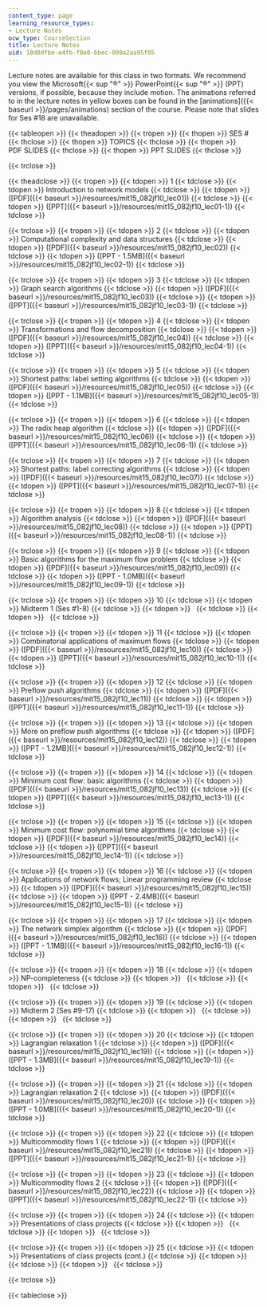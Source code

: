 ```yaml
---
content_type: page
learning_resource_types:
- Lecture Notes
ocw_type: CourseSection
title: Lecture Notes
uid: 18d0dfbe-e4fb-f8e0-bbec-099a2aa95f05
---
```


Lecture notes are available for this class in two formats. We recommend you view the Microsoft{{< sup "®" >}} PowerPoint{{< sup "®" >}} (PPT) versions, if possible, because they include motion. The animations referred to in the lecture notes in yellow boxes can be found in the [animations]({{< baseurl >}}/pages/animations) section of the course. Please note that slides for Ses #18 are unavailable.

{{< tableopen >}}
{{< theadopen >}}
{{< tropen >}}
{{< thopen >}}
SES #
{{< thclose >}}
{{< thopen >}}
TOPICS
{{< thclose >}}
{{< thopen >}}
PDF SLIDES
{{< thclose >}}
{{< thopen >}}
PPT SLIDES
{{< thclose >}}

{{< trclose >}}

{{< theadclose >}}
{{< tropen >}}
{{< tdopen >}}
1
{{< tdclose >}}
{{< tdopen >}}
Introduction to network models
{{< tdclose >}}
{{< tdopen >}}
([PDF]({{< baseurl >}}/resources/mit15_082jf10_lec01))
{{< tdclose >}}
{{< tdopen >}}
([PPT]({{< baseurl >}}/resources/mit15_082jf10_lec01-1))
{{< tdclose >}}

{{< trclose >}}
{{< tropen >}}
{{< tdopen >}}
2
{{< tdclose >}}
{{< tdopen >}}
Computational complexity and data structures
{{< tdclose >}}
{{< tdopen >}}
([PDF]({{< baseurl >}}/resources/mit15_082jf10_lec02))
{{< tdclose >}}
{{< tdopen >}}
([PPT - 1.5MB]({{< baseurl >}}/resources/mit15_082jf10_lec02-1))
{{< tdclose >}}

{{< trclose >}}
{{< tropen >}}
{{< tdopen >}}
3
{{< tdclose >}}
{{< tdopen >}}
Graph search algorithms
{{< tdclose >}}
{{< tdopen >}}
([PDF]({{< baseurl >}}/resources/mit15_082jf10_lec03))
{{< tdclose >}}
{{< tdopen >}}
([PPT]({{< baseurl >}}/resources/mit15_082jf10_lec03-1))
{{< tdclose >}}

{{< trclose >}}
{{< tropen >}}
{{< tdopen >}}
4
{{< tdclose >}}
{{< tdopen >}}
Transformations and flow decomposition
{{< tdclose >}}
{{< tdopen >}}
([PDF]({{< baseurl >}}/resources/mit15_082jf10_lec04))
{{< tdclose >}}
{{< tdopen >}}
([PPT]({{< baseurl >}}/resources/mit15_082jf10_lec04-1))
{{< tdclose >}}

{{< trclose >}}
{{< tropen >}}
{{< tdopen >}}
5
{{< tdclose >}}
{{< tdopen >}}
Shortest paths: label setting algorithms
{{< tdclose >}}
{{< tdopen >}}
([PDF]({{< baseurl >}}/resources/mit15_082jf10_lec05))
{{< tdclose >}}
{{< tdopen >}}
([PPT - 1.1MB]({{< baseurl >}}/resources/mit15_082jf10_lec05-1))
{{< tdclose >}}

{{< trclose >}}
{{< tropen >}}
{{< tdopen >}}
6
{{< tdclose >}}
{{< tdopen >}}
The radix heap algorithm
{{< tdclose >}}
{{< tdopen >}}
([PDF]({{< baseurl >}}/resources/mit15_082jf10_lec06))
{{< tdclose >}}
{{< tdopen >}}
([PPT]({{< baseurl >}}/resources/mit15_082jf10_lec06-1))
{{< tdclose >}}

{{< trclose >}}
{{< tropen >}}
{{< tdopen >}}
7
{{< tdclose >}}
{{< tdopen >}}
Shortest paths: label correcting algorithms
{{< tdclose >}}
{{< tdopen >}}
([PDF]({{< baseurl >}}/resources/mit15_082jf10_lec07))
{{< tdclose >}}
{{< tdopen >}}
([PPT]({{< baseurl >}}/resources/mit15_082jf10_lec07-1))
{{< tdclose >}}

{{< trclose >}}
{{< tropen >}}
{{< tdopen >}}
8
{{< tdclose >}}
{{< tdopen >}}
Algorithm analysis
{{< tdclose >}}
{{< tdopen >}}
([PDF]({{< baseurl >}}/resources/mit15_082jf10_lec08))
{{< tdclose >}}
{{< tdopen >}}
([PPT]({{< baseurl >}}/resources/mit15_082jf10_lec08-1))
{{< tdclose >}}

{{< trclose >}}
{{< tropen >}}
{{< tdopen >}}
9
{{< tdclose >}}
{{< tdopen >}}
Basic algorithms for the maximum flow problem
{{< tdclose >}}
{{< tdopen >}}
([PDF]({{< baseurl >}}/resources/mit15_082jf10_lec09))
{{< tdclose >}}
{{< tdopen >}}
([PPT - 1.0MB]({{< baseurl >}}/resources/mit15_082jf10_lec09-1))
{{< tdclose >}}

{{< trclose >}}
{{< tropen >}}
{{< tdopen >}}
10
{{< tdclose >}}
{{< tdopen >}}
Midterm 1 (Ses #1-8)
{{< tdclose >}}
{{< tdopen >}}
 
{{< tdclose >}}
{{< tdopen >}}
 
{{< tdclose >}}

{{< trclose >}}
{{< tropen >}}
{{< tdopen >}}
11
{{< tdclose >}}
{{< tdopen >}}
Combinatorial applications of maximum flows
{{< tdclose >}}
{{< tdopen >}}
([PDF]({{< baseurl >}}/resources/mit15_082jf10_lec10))
{{< tdclose >}}
{{< tdopen >}}
([PPT]({{< baseurl >}}/resources/mit15_082jf10_lec10-1))
{{< tdclose >}}

{{< trclose >}}
{{< tropen >}}
{{< tdopen >}}
12
{{< tdclose >}}
{{< tdopen >}}
Preflow push algorithms
{{< tdclose >}}
{{< tdopen >}}
([PDF]({{< baseurl >}}/resources/mit15_082jf10_lec11))
{{< tdclose >}}
{{< tdopen >}}
([PPT]({{< baseurl >}}/resources/mit15_082jf10_lec11-1))
{{< tdclose >}}

{{< trclose >}}
{{< tropen >}}
{{< tdopen >}}
13
{{< tdclose >}}
{{< tdopen >}}
More on preflow push algorithms
{{< tdclose >}}
{{< tdopen >}}
([PDF]({{< baseurl >}}/resources/mit15_082jf10_lec12))
{{< tdclose >}}
{{< tdopen >}}
([PPT - 1.2MB]({{< baseurl >}}/resources/mit15_082jf10_lec12-1))
{{< tdclose >}}

{{< trclose >}}
{{< tropen >}}
{{< tdopen >}}
14
{{< tdclose >}}
{{< tdopen >}}
Minimum cost flow: basic algorithms
{{< tdclose >}}
{{< tdopen >}}
([PDF]({{< baseurl >}}/resources/mit15_082jf10_lec13))
{{< tdclose >}}
{{< tdopen >}}
([PPT]({{< baseurl >}}/resources/mit15_082jf10_lec13-1))
{{< tdclose >}}

{{< trclose >}}
{{< tropen >}}
{{< tdopen >}}
15
{{< tdclose >}}
{{< tdopen >}}
Minimum cost flow: polynomial time algorithms
{{< tdclose >}}
{{< tdopen >}}
([PDF]({{< baseurl >}}/resources/mit15_082jf10_lec14))
{{< tdclose >}}
{{< tdopen >}}
([PPT]({{< baseurl >}}/resources/mit15_082jf10_lec14-1))
{{< tdclose >}}

{{< trclose >}}
{{< tropen >}}
{{< tdopen >}}
16
{{< tdclose >}}
{{< tdopen >}}
Applications of network flows; Linear programming review
{{< tdclose >}}
{{< tdopen >}}
([PDF]({{< baseurl >}}/resources/mit15_082jf10_lec15))
{{< tdclose >}}
{{< tdopen >}}
([PPT - 2.4MB]({{< baseurl >}}/resources/mit15_082jf10_lec15-1))
{{< tdclose >}}

{{< trclose >}}
{{< tropen >}}
{{< tdopen >}}
17
{{< tdclose >}}
{{< tdopen >}}
The network simplex algorithm
{{< tdclose >}}
{{< tdopen >}}
([PDF]({{< baseurl >}}/resources/mit15_082jf10_lec16))
{{< tdclose >}}
{{< tdopen >}}
([PPT - 1.1MB]({{< baseurl >}}/resources/mit15_082jf10_lec16-1))
{{< tdclose >}}

{{< trclose >}}
{{< tropen >}}
{{< tdopen >}}
18
{{< tdclose >}}
{{< tdopen >}}
NP-completeness
{{< tdclose >}}
{{< tdopen >}}
 
{{< tdclose >}}
{{< tdopen >}}
 
{{< tdclose >}}

{{< trclose >}}
{{< tropen >}}
{{< tdopen >}}
19
{{< tdclose >}}
{{< tdopen >}}
Midterm 2 (Ses #9-17)
{{< tdclose >}}
{{< tdopen >}}
 
{{< tdclose >}}
{{< tdopen >}}
 
{{< tdclose >}}

{{< trclose >}}
{{< tropen >}}
{{< tdopen >}}
20
{{< tdclose >}}
{{< tdopen >}}
Lagrangian relaxation 1
{{< tdclose >}}
{{< tdopen >}}
([PDF]({{< baseurl >}}/resources/mit15_082jf10_lec19))
{{< tdclose >}}
{{< tdopen >}}
([PPT - 1.3MB]({{< baseurl >}}/resources/mit15_082jf10_lec19-1))
{{< tdclose >}}

{{< trclose >}}
{{< tropen >}}
{{< tdopen >}}
21
{{< tdclose >}}
{{< tdopen >}}
Lagrangian relaxation 2
{{< tdclose >}}
{{< tdopen >}}
([PDF]({{< baseurl >}}/resources/mit15_082jf10_lec20))
{{< tdclose >}}
{{< tdopen >}}
([PPT - 1.0MB]({{< baseurl >}}/resources/mit15_082jf10_lec20-1))
{{< tdclose >}}

{{< trclose >}}
{{< tropen >}}
{{< tdopen >}}
22
{{< tdclose >}}
{{< tdopen >}}
Multicommodity flows 1
{{< tdclose >}}
{{< tdopen >}}
([PDF]({{< baseurl >}}/resources/mit15_082jf10_lec21))
{{< tdclose >}}
{{< tdopen >}}
([PPT]({{< baseurl >}}/resources/mit15_082jf10_lec21-1))
{{< tdclose >}}

{{< trclose >}}
{{< tropen >}}
{{< tdopen >}}
23
{{< tdclose >}}
{{< tdopen >}}
Multicommodity flows 2
{{< tdclose >}}
{{< tdopen >}}
([PDF]({{< baseurl >}}/resources/mit15_082jf10_lec22))
{{< tdclose >}}
{{< tdopen >}}
([PPT]({{< baseurl >}}/resources/mit15_082jf10_lec22-1))
{{< tdclose >}}

{{< trclose >}}
{{< tropen >}}
{{< tdopen >}}
24
{{< tdclose >}}
{{< tdopen >}}
Presentations of class projects
{{< tdclose >}}
{{< tdopen >}}
 
{{< tdclose >}}
{{< tdopen >}}
 
{{< tdclose >}}

{{< trclose >}}
{{< tropen >}}
{{< tdopen >}}
25
{{< tdclose >}}
{{< tdopen >}}
Presentations of class projects (cont.)
{{< tdclose >}}
{{< tdopen >}}
 
{{< tdclose >}}
{{< tdopen >}}
 
{{< tdclose >}}

{{< trclose >}}

{{< tableclose >}}